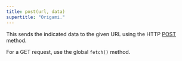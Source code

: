 ```yaml
---
title: post(url, data)
supertitle: "Origami."
---
```


This sends the indicated data to the given URL using the HTTP [POST](https://developer.mozilla.org/en-US/docs/Web/HTTP/Methods/POST) method.

For a GET request, use the global `fetch()` method.
